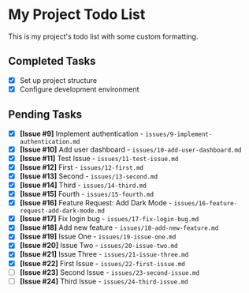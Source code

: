 # My Project Todo List

This is my project's todo list with some custom formatting.

## Completed Tasks
- [x] Set up project structure
- [x] Configure development environment

## Pending Tasks
- [x] **[Issue #9]** Implement authentication - `issues/9-implement-authentication.md`
- [x] **[Issue #10]** Add user dashboard - `issues/10-add-user-dashboard.md`
- [x] **[Issue #11]** Test Issue - `issues/11-test-issue.md`
- [x] **[Issue #12]** First - `issues/12-first.md`
- [x] **[Issue #13]** Second - `issues/13-second.md`
- [x] **[Issue #14]** Third - `issues/14-third.md`
- [x] **[Issue #15]** Fourth - `issues/15-fourth.md`
- [x] **[Issue #16]** Feature Request: Add Dark Mode - `issues/16-feature-request-add-dark-mode.md`
- [x] **[Issue #17]** Fix login bug - `issues/17-fix-login-bug.md`
- [x] **[Issue #18]** Add new feature - `issues/18-add-new-feature.md`
- [x] **[Issue #19]** Issue One - `issues/19-issue-one.md`
- [x] **[Issue #20]** Issue Two - `issues/20-issue-two.md`
- [x] **[Issue #21]** Issue Three - `issues/21-issue-three.md`
- [x] **[Issue #22]** First Issue - `issues/22-first-issue.md`
- [ ] **[Issue #23]** Second Issue - `issues/23-second-issue.md`
- [ ] **[Issue #24]** Third Issue - `issues/24-third-issue.md`
